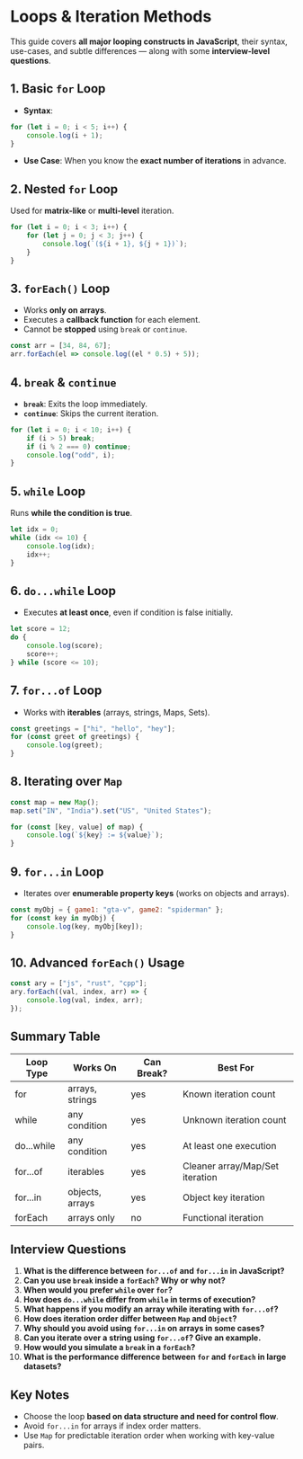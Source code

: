 # Loops & Iteration Methods

This guide covers **all major looping constructs in JavaScript**, their syntax, use-cases, and subtle differences — along with some **interview-level questions**.

## 1. Basic `for` Loop

- **Syntax**:
```js
for (let i = 0; i < 5; i++) {
    console.log(i + 1);
}
```
- **Use Case**: When you know the **exact number of iterations** in advance.

## 2. Nested `for` Loop
Used for **matrix-like** or **multi-level** iteration.
```js
for (let i = 0; i < 3; i++) {
    for (let j = 0; j < 3; j++) {
        console.log(`(${i + 1}, ${j + 1})`);
    }
}
```

## 3. `forEach()` Loop
- Works **only on arrays**.
- Executes a **callback function** for each element.
- Cannot be **stopped** using `break` or `continue`.
```js
const arr = [34, 84, 67];
arr.forEach(el => console.log((el * 0.5) + 5));
```

## 4. `break` & `continue`
- **`break`**: Exits the loop immediately.
- **`continue`**: Skips the current iteration.
```js
for (let i = 0; i < 10; i++) {
    if (i > 5) break;
    if (i % 2 === 0) continue;
    console.log("odd", i);
}
```

## 5. `while` Loop
Runs **while the condition is true**.
```js
let idx = 0;
while (idx <= 10) {
    console.log(idx);
    idx++;
}
```

## 6. `do...while` Loop
- Executes **at least once**, even if condition is false initially.
```js
let score = 12;
do {
    console.log(score);
    score++;
} while (score <= 10);
```

## 7. `for...of` Loop
- Works with **iterables** (arrays, strings, Maps, Sets).
```js
const greetings = ["hi", "hello", "hey"];
for (const greet of greetings) {
    console.log(greet);
}
```

## 8. Iterating over `Map`
```js
const map = new Map();
map.set("IN", "India").set("US", "United States");

for (const [key, value] of map) {
    console.log(`${key} := ${value}`);
}
```

## 9. `for...in` Loop
- Iterates over **enumerable property keys** (works on objects and arrays).
```js
const myObj = { game1: "gta-v", game2: "spiderman" };
for (const key in myObj) {
    console.log(key, myObj[key]);
}
```

## 10. Advanced `forEach()` Usage
```js
const ary = ["js", "rust", "cpp"];
ary.forEach((val, index, arr) => {
    console.log(val, index, arr);
});
```

## Summary Table

| Loop Type     | Works On          | Can Break? | Best For |
|---------------|-------------------|------------|----------|
| for           | arrays, strings    | yes         | Known iteration count |
| while         | any condition      | yes         | Unknown iteration count |
| do...while    | any condition      | yes         | At least one execution |
| for...of      | iterables          | yes         | Cleaner array/Map/Set iteration |
| for...in      | objects, arrays    | yes         | Object key iteration |
| forEach       | arrays only        | no         | Functional iteration |

## Interview Questions

1. **What is the difference between `for...of` and `for...in` in JavaScript?**
2. **Can you use `break` inside a `forEach`? Why or why not?**
3. **When would you prefer `while` over `for`?**
4. **How does `do...while` differ from `while` in terms of execution?**
5. **What happens if you modify an array while iterating with `for...of`?**
6. **How does iteration order differ between `Map` and `Object`?**
7. **Why should you avoid using `for...in` on arrays in some cases?**
8. **Can you iterate over a string using `for...of`? Give an example.**
9. **How would you simulate a `break` in a `forEach`?**
10. **What is the performance difference between `for` and `forEach` in large datasets?**

## Key Notes
- Choose the loop **based on data structure and need for control flow**.
- Avoid `for...in` for arrays if index order matters.
- Use `Map` for predictable iteration order when working with key-value pairs.
